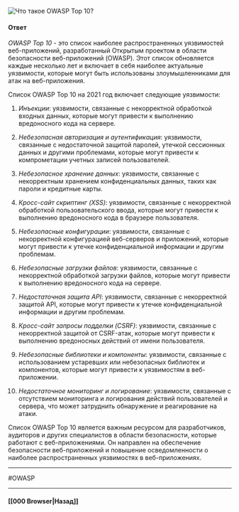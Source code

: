 ![Что такое OWASP Top 10?](https://youtu.be/DZjIcc6KdjE?t=419)

#### Ответ

*OWASP Top 10* - это список наиболее распространенных уязвимостей веб-приложений, разработанный Открытым проектом в области безопасности веб-приложений (OWASP). Этот список обновляется каждые несколько лет и включает в себя наиболее актуальные уязвимости, которые могут быть использованы злоумышленниками для атак на веб-приложения.

Список OWASP Top 10 на 2021 год включает следующие уязвимости:

1. *Инъекции*: уязвимости, связанные с некорректной обработкой входных данных, которые могут привести к выполнению вредоносного кода на сервере.
    
2. *Небезопасная авторизация и аутентификация*: уязвимости, связанные с недостаточной защитой паролей, утечкой сессионных данных и другими проблемами, которые могут привести к компрометации учетных записей пользователей.
    
3. *Небезопасное хранение данных*: уязвимости, связанные с некорректным хранением конфиденциальных данных, таких как пароли и кредитные карты.
    
4. *Кросс-сайт скриптинг (XSS)*: уязвимости, связанные с некорректной обработкой пользовательского ввода, которые могут привести к выполнению вредоносного кода в браузере пользователя.
    
5. *Небезопасные конфигурации*: уязвимости, связанные с некорректной конфигурацией веб-серверов и приложений, которые могут привести к утечке конфиденциальной информации и другим проблемам.
    
6. *Небезопасные загрузки файлов*: уязвимости, связанные с некорректной обработкой загрузки файлов, которые могут привести к выполнению вредоносного кода на сервере.
    
7. *Недостаточная защита API*: уязвимости, связанные с некорректной защитой API, которые могут привести к утечке конфиденциальной информации и другим проблемам.
    
8. *Кросс-сайт запросы подделки (CSRF)*: уязвимости, связанные с некорректной защитой от CSRF-атак, которые могут привести к выполнению вредоносных действий от имени пользователя.
    
9. *Небезопасные библиотеки и компоненты*: уязвимости, связанные с использованием устаревших или небезопасных библиотек и компонентов, которые могут привести к уязвимостям в веб-приложении.
    
10. *Недостаточное мониторинг и логирование*: уязвимости, связанные с отсутствием мониторинга и логирования действий пользователей и сервера, что может затруднить обнаружение и реагирование на атаки.
    

Список OWASP Top 10 является важным ресурсом для разработчиков, аудиторов и других специалистов в области безопасности, которые работают с веб-приложениями. Он направлен на обеспечение безопасности веб-приложений и повышение осведомленности о наиболее распространенных уязвимостях в веб-приложениях.


___
#OWASP

___

#### [[000 Browser|Назад]]